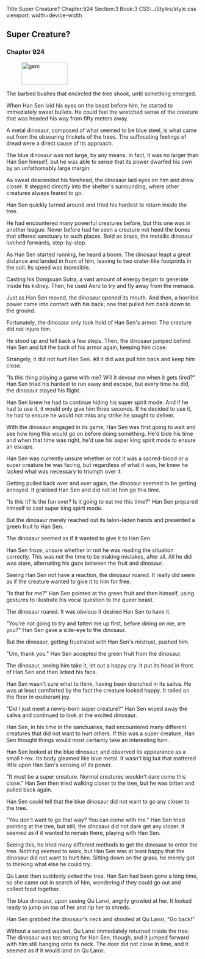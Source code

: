 Title:Super Creature? 
Chapter:924 
Section:3 
Book:3 
CSS:../Styles/style.css 
viewport: width=device-width
  
## Super Creature?
### Chapter 924
  
<figure>
	<img src="../Images/gem.gif" alt="gem" id="gem" width="120" height="60" />
</figure>
  

  
The barbed bushes that encircled the tree shook, until something emerged.

When Han Sen laid his eyes on the beast before him, he started to immediately sweat bullets. He could feel the wretched sense of the creature that was headed his way from fifty meters away.

A metal dinosaur, composed of what seemed to be blue steel, is what came out from the obscuring thickets of the trees. The suffocating feelings of dread were a direct cause of its approach.

The blue dinosaur was not large, by any means. In fact, it was no larger than Han Sen himself, but he was able to sense that its power dwarfed his own by an unfathomably large margin.

As sweat descended his forehead, the dinosaur laid eyes on him and drew closer. It stepped directly into the shelter's surrounding, where other creatures always feared to go.

Han Sen quickly turned around and tried his hardest to return inside the tree.

He had encountered many powerful creatures before, but this one was in another league. Never before had he seen a creature not heed the bones that offered sanctuary to such places. Bold as brass, the metallic dinosaur lurched forwards, step-by-step.

As Han Sen started running, he heard a boom. The dinosaur leapt a great distance and landed in front of him, leaving to two crater-like footprints in the soil. Its speed was incredible.

Casting his Dongxuan Sutra, a vast amount of energy began to generate inside his kidney. Then, he used Aero to try and fly away from the menace.

Just as Han Sen moved, the dinosaur opened its mouth. And then, a horrible power came into contact with his back; one that pulled him back down to the ground.

Fortunately, the dinosaur only took hold of Han Sen's armor. The creature did not injure him.

He stood up and fell back a few steps. Then, the dinosaur jumped behind Han Sen and bit the back of his armor again, keeping him close.

Strangely, it did not hurt Han Sen. All it did was pull him back and keep him close.

"Is this thing playing a game with me? Will it devour me when it gets tired?" Han Sen tried his hardest to run away and escape, but every time he did, the dinosaur stayed his flight.

Han Sen knew he had to continue hiding his super spirit mode. And if he had to use it, it would only give him three seconds. If he decided to use it, he had to ensure he would not miss any strike he sought to deliver.

With the dinosaur engaged in its game, Han Sen was first going to wait and see how long this would go on before doing something. He'd bide his time and when that time was right, he'd use his super king spirit mode to ensure an escape.

Han Sen was currently unsure whether or not it was a sacred-blood or a super creature he was facing, but regardless of what it was, he knew he lacked what was necessary to triumph over it.

Getting pulled back over and over again, the dinosaur seemed to be getting annoyed. It grabbed Han Sen and did not let him go this time.

"Is this it? Is the fun over? Is it going to eat me this time?" Han Sen prepared himself to cast super king spirit mode.

But the dinosaur merely reached out its talon-laden hands and presented a green fruit to Han Sen.

The dinosaur seemed as if it wanted to give it to Han Sen.

Han Sen froze, unsure whether or not he was reading the situation correctly. This was not the time to be making mistakes, after all. All he did was stare, alternating his gaze between the fruit and dinosaur.

Seeing Han Sen not have a reaction, the dinosaur roared. It really did seem as if the creature wanted to give it to him for free.

"Is that for me?" Han Sen pointed at the green fruit and then himself, using gestures to illustrate his vocal question to the queer beast.

The dinosaur roared. It was obvious it desired Han Sen to have it.

"You're not going to try and fatten me up first, before dining on me, are you?" Han Sen gave a side-eye to the dinosaur.

But the dinosaur, getting frustrated with Han Sen's mistrust, pushed him.

"Um, thank you." Han Sen accepted the green fruit from the dinosaur.

The dinosaur, seeing him take it, let out a happy cry. It put its head in front of Han Sen and then licked his face.

Han Sen wasn't sure what to think, having been drenched in its saliva. He was at least comforted by the fact the creature looked happy. It rolled on the floor in exuberant joy.

"Did I just meet a newly-born super creature?" Han Sen wiped away the saliva and continued to look at the excited dinosaur.

Han Sen, in his time in the sanctuaries, had encountered many different creatures that did not want to hurt others. If this was a super creature, Han Sen thought things would most certainly take an interesting turn.

Han Sen looked at the blue dinosaur, and observed its appearance as a small t-rex. Its body gleamed like blue metal. It wasn't big but that mattered little upon Han Sen's sensing of its power.

"It must be a super creature. Normal creatures wouldn't dare come this close." Han Sen then tried walking closer to the tree, but he was bitten and pulled back again.

Han Sen could tell that the blue dinosaur did not want to go any closer to the tree.

"You don't want to go that way? You can come with me." Han Sen tried pointing at the tree, but still, the dinosaur did not dare get any closer. It seemed as if it wanted to remain there, playing with Han Sen.

Seeing this, he tried many different methods to get the dinosaur to enter the tree. Nothing seemed to work, but Han Sen was at least happy that the dinosaur did not want to hurt him. Sitting down on the grass, he merely got to thinking what else he could try.

Qu Lanxi then suddenly exited the tree. Han Sen had been gone a long time, so she came out in search of him, wondering if they could go out and collect food together.

The blue dinosaur, upon seeing Qu Lanxi, angrily growled at her. It looked ready to jump on top of her and rip her to shreds.

Han Sen grabbed the dinosaur's neck and shouted at Qu Lanxi, "Go back!"

Without a second wasted, Qu Lanxi immediately returned inside the tree. The dinosaur was too strong for Han Sen, though, and it jumped forward with him still hanging onto its neck. The door did not close in time, and it seemed as if it would land on Qu Lanxi.